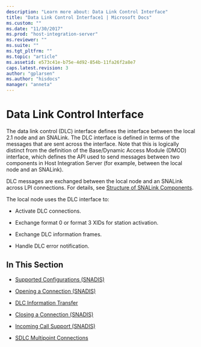 ```yaml
---
description: "Learn more about: Data Link Control Interface"
title: "Data Link Control Interface1 | Microsoft Docs"
ms.custom: ""
ms.date: "11/30/2017"
ms.prod: "host-integration-server"
ms.reviewer: ""
ms.suite: ""
ms.tgt_pltfrm: ""
ms.topic: "article"
ms.assetid: e573c41e-b75e-4d92-854b-11fa26f2a8e7
caps.latest.revision: 3
author: "gplarsen"
ms.author: "hisdocs"
manager: "anneta"
---
```

# Data Link Control Interface
The data link control (DLC) interface defines the interface between the local 2.1 node and an SNALink. The DLC interface is defined in terms of the messages that are sent across the interface. Note that this is logically distinct from the definition of the Base/Dynamic Access Module (DMOD) interface, which defines the API used to send messages between two components in Host Integration Server (for example, between the local node and an SNALink).  
  
 DLC messages are exchanged between the local node and an SNALink across LPI connections. For details, see [Structure of SNALink Components](../core/structure-of-snalink-components1.md).  
  
 The local node uses the DLC interface to:  
  
-   Activate DLC connections.  
  
-   Exchange format 0 or format 3 XIDs for station activation.  
  
-   Exchange DLC information frames.  
  
-   Handle DLC error notification.  
  
## In This Section  
  
-   [Supported Configurations (SNADIS)](../core/supported-configurations-snadis-2.md)  
  
-   [Opening a Connection (SNADIS)](../core/opening-a-connection-snadis-1.md)  
  
-   [DLC Information Transfer](../core/dlc-information-transfer2.md)  
  
-   [Closing a Connection (SNADIS)](../core/closing-a-connection-snadis-1.md)  
  
-   [Incoming Call Support (SNADIS)](../core/incoming-call-support-snadis-2.md)  
  
-   [SDLC Multipoint Connections](../core/sdlc-multipoint-connections1.md)
